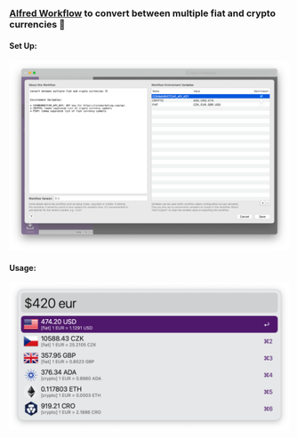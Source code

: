 ### [Alfred Workflow](https://www.alfredapp.com/workflows/) to convert between multiple fiat and crypto currencies 💱️


#### Set Up:

![vars example](/img/screenshots/vars.png)


#### Usage:

![usage vars](/img/screenshots/usage.png)

